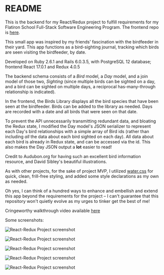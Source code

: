 # README

This is the backend for my React/Redux project to fulfill requirements for my Flatiron School Full-Stack Software Engineering Program. The frontend repo is [here](https://github.com/s-blais/react-redux-portfolio-project-birdfeeder-frontend).

This small app was inspired by my friends' fascination with the birdfeeder in their yard. This app functions as a bird-sighting journal, tracking which birds are seen visiting the birdfeeder, by date.

Developed on Ruby 2.6.1 and Rails 6.0.3.5, with PostgreSQL 12 database; frontend React 17.0.1 and Redux 4.0.5

The backend schema consists of a *Bird* model, a *Day* model, and a join model of those two, *Sighting* (since multiple birds can be sighted on a day, and a bird can be sighted on multiple days, a reciprocal has-many-through relationship is indicated). 

In the frontend, the Birds Library displays all the bird species that have been seen at the birdfeeder. Birds can be added to the library as needed. Days are recorded with a date and all birds that were seen on that date.

To prevent the API unnecessarily transmitting redundant data, and bloating the Redux state, I modified the Day model's JSON serializer to represent each Day's bird relationships with a simple array of Bird ids (rather than including *all* the data about each bird sighted on each day). All data about each bird is already in Redux state, and can be accessed via the id. This also makes the Day JSON output a **lot** easier to read!

Credit to Audubon.org for having such an excellent bird information resource, and David Sibley's beautiful illustrations.

As with other projects, for the sake of project MVP, I utilized [water.css](https://watercss.kognise.dev/) for quick, clean, frill-free styling, and added some style declarations as my own as needed.

Oh yes, I can think of a hundred ways to enhance and embellish and extend this app beyond the requirements for the project – I can't guarantee that this repository won't quietly evolve as my urges to tinker get the best of me!

Cringeworthy walkthrough video available [here](https://youtu.be/2O_LzC-Nugk)

Some screenshots:

![React-Redux Project screenshot](http://s-blais.com/assets/RR-project-home-v1.png)


![React-Redux Project screenshot](http://s-blais.com/assets/RR-project-birds-library-v2.png)


![React-Redux Project screenshot](http://s-blais.com/assets/RR-project-bird-new-form-v1.png)


![React-Redux Project screenshot](http://s-blais.com/assets/RR-project-day-sightings-v2.png)


![React-Redux Project screenshot](http://s-blais.com/assets/RR-project-day-new-form-v1.png)
